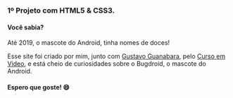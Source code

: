 <h3> 1º Projeto com HTML5 & CSS3. </h3>
<h4> Você sabia? </h4>
<p> Até 2019, o mascote do Android, tinha nomes de doces! </p>
<p> Esse site foi criado por mim, junto com <a href="https://github.com/gustavoguanabara" target="_blank"> Gustavo Guanabara</a>, pelo <a href="https://www.youtube.com/c/CursoemV%C3%ADdeo" target="_blank"> 
 Curso em Video</a>, e está cheio de curiosidades sobre o Bugdroid, o mascote do Android. </p>
<h4> Espero que goste! 😄 </h4>

